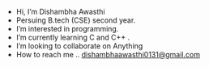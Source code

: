 - Hi, I’m Dishambha Awasthi
- Persuing B.tech (CSE) second year.
- I’m interested in programming. 
- I’m currently learning C and C++ .
- I’m looking to collaborate on Anything
- How to reach me .. dishambhaawasthi0131@gmail.com

<!---
dishambha/dishambha is a ✨ special ✨ repository because its `README.md` (this file) appears on your GitHub profile.
You can click the Preview link to take a look at your changes.
--->
